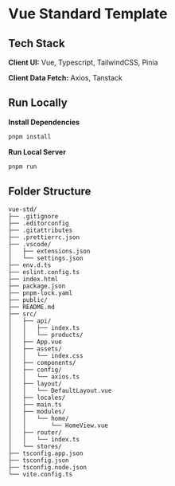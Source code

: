 # Vue Standard Template

## Tech Stack
**Client UI:** Vue, Typescript, TailwindCSS, Pinia

**Client Data Fetch:** Axios, Tanstack

## Run Locally
**Install Dependencies** 
```sh
pnpm install
```
**Run Local Server**
```sh
pnpm run
```

## Folder Structure

    vue-std/
    ├── .gitignore
    ├── .editorconfig
    ├── .gitattributes
    ├── .prettierrc.json
    ├── .vscode/
    │   ├── extensions.json
    │   └── settings.json
    ├── env.d.ts
    ├── eslint.config.ts
    ├── index.html
    ├── package.json
    ├── pnpm-lock.yaml
    ├── public/
    ├── README.md
    ├── src/
    │   ├── api/
    │   │   ├── index.ts
    │   │   └── products/
    │   ├── App.vue
    │   ├── assets/
    │   │   └── index.css
    │   ├── components/
    │   ├── config/
    │   │   └── axios.ts
    │   ├── layout/
    │   │   └── DefaultLayout.vue
    │   ├── locales/
    │   ├── main.ts
    │   ├── modules/
    │   │   └── home/
    │   │       └── HomeView.vue
    │   ├── router/
    │   │   └── index.ts
    │   └── stores/
    ├── tsconfig.app.json
    ├── tsconfig.json
    ├── tsconfig.node.json
    └── vite.config.ts